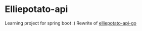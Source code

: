 # Elliepotato-api

Learning project for spring boot :)
Rewrite of [elliepotato-api-go](https://github.com/literallyEllie/elliepotato-api-go)